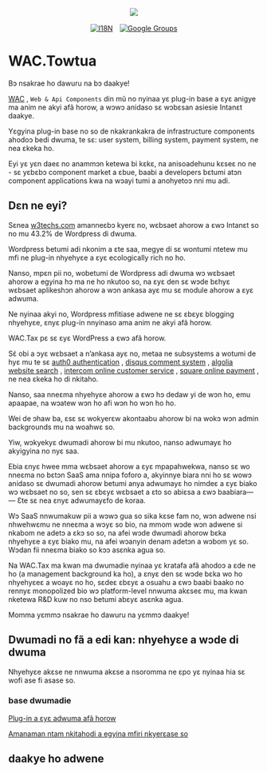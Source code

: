 <p align="center"><a href="https://wac.tax"><img src="https://cdn.jsdelivr.net/gh/wactax/img/logo.svg"/></a></p><p align="center"><a href="https://github.com/wactax/wac.tax/blob/main/doc/README.md#readme"><img alt="I18N" src="https://cdn.jsdelivr.net/gh/wactax/img/t.svg"/></a>　<a href="https://groups.google.com/u/2/g/wactax"><img alt="Google Groups" src="https://cdn.jsdelivr.net/gh/wactax/img/g-groups.svg"/></a></p>

# WAC.Towtua

Bɔ nsakrae ho dawuru na bɔ daakye!

[WAC](https://wac.tax) , `Web & Api Components` din mũ no nyinaa yɛ plug-in base a ɛyɛ anigye ma anim ne akyi afã horow, a wɔwɔ anidaso sɛ wɔbɛsan asiesie Intanɛt daakye.

Yɛgyina plug-in base no so de nkakrankakra de infrastructure components ahodoɔ bedi dwuma, te sɛ: user system, billing system, payment system, ne nea ɛkeka ho.

Eyi yɛ yɛn daeɛ no anammɔn ketewa bi kɛkɛ, na anisoadehunu kɛseɛ no ne - sɛ yɛbɛbɔ component market a ɛbue, baabi a developers bɛtumi atɔn component applications kwa na wɔayi tumi a anohyetoɔ nni mu adi.

## Dɛn ne eyi?

Sɛnea [w3techs.com](https://w3techs.com/technologies/details/cm-wordpress) amanneɛbɔ kyerɛ no, wɛbsaet ahorow a ɛwɔ Intanɛt so no mu 43.2% de Wordpress di dwuma.

Wordpress betumi adi nkonim a ɛte saa, megye di sɛ wontumi ntetew mu mfi ne plug-in nhyehyɛe a ɛyɛ ecologically rich no ho.

Nanso, mpɛn pii no, wobetumi de Wordpress adi dwuma wɔ wɛbsaet ahorow a egyina hɔ ma ne ho nkutoo so, na ɛyɛ den sɛ wɔde bɛhyɛ wɛbsaet aplikeshɔn ahorow a wɔn ankasa ayɛ mu sɛ module ahorow a ɛyɛ adwuma.

Ne nyinaa akyi no, Wordpress mfitiase adwene ne sɛ ɛbɛyɛ blogging nhyehyɛe, ɛnyɛ plug-in nnyinaso ama anim ne akyi afã horow.

WAC.Tax pɛ sɛ ɛyɛ WordPress a ɛwɔ afã horow.

Sɛ́ obi a ɔyɛ wɛbsaet a n’ankasa ayɛ no, metaa ne subsystems a wotumi de hyɛ mu te sɛ [auth0 authentication](https://auth0.com) , [disqus comment system](https://disqus.com) , [algolia website search](https://www.algolia.com) , [intercom online customer service](https://www.intercom.com) , [square online payment](https://developer.squareup.com/docs/web-payments/overview) , ne nea ɛkeka ho di nkitaho.

Nanso, saa nneɛma nhyehyɛe ahorow a ɛwɔ hɔ dedaw yi de wɔn ho, emu apaapae, na wɔatew wɔn ho afi wɔn ho wɔn ho ho.

Wei de ɔhaw ba, ɛsɛ sɛ wokyerɛw akontaabu ahorow bi na wokɔ wɔn admin backgrounds mu na woahwɛ so.

Yiw, wɔkyekyɛ dwumadi ahorow bi mu nkutoo, nanso adwumayɛ ho akyigyina no nyɛ saa.

Ebia ɛnyɛ hwee mma wɛbsaet ahorow a ɛyɛ mpapahwekwa, nanso sɛ wo nneɛma no bɛtɔn SaaS ama nnipa foforo a, akyinnye biara nni ho sɛ wowɔ anidaso sɛ dwumadi ahorow betumi anya adwumayɛ ho nimdeɛ a ɛyɛ biako wɔ wɛbsaet no so, sen sɛ ɛbɛyɛ wɛbsaet a ɛto so abiɛsa a ɛwɔ baabiara— — Ɛte sɛ nea ɛnyɛ adwumayɛfo de koraa.

Wɔ SaaS nnwumakuw pii a wɔwɔ gua so sika kɛse fam no, wɔn adwene nsi nhwehwɛmu ne nneɛma a wɔyɛ so bio, na mmom wɔde wɔn adwene si nkabom ne adetɔ a ɛkɔ so so, na afei wɔde dwumadi ahorow bɛka nhyehyɛe a ɛyɛ biako mu, na afei wɔanyin denam adetɔn a wɔbom yɛ so. Wɔdan fii nneɛma biako so kɔɔ asɛnka agua so.

Na WAC.Tax ma kwan ma dwumadie nyinaa yɛ kratafa afã ahodoɔ a ɛde ne ho (a management background ka ho), a ɛnyɛ den sɛ wɔde bɛka wo ho nhyehyɛeɛ a woayɛ no ho, sɛdeɛ ɛbɛyɛ a osuahu a ɛwɔ baabi baako no rennyɛ monopolized bio wɔ platform-level nnwuma akɛseɛ mu, ma kwan nketewa R&D kuw no nso betumi abɛyɛ asɛnka agua.

Momma yɛmmɔ nsakrae ho dawuru na yɛmmɔ daakye!

## Dwumadi no fã a edi kan: nhyehyɛe a wɔde di dwuma

Nhyehyɛe akɛse ne nnwuma akɛse a nsoromma ne ɛpo yɛ nyinaa hia sɛ wofi ase fi asase so.

### base dwumadie

[Plug-in a ɛyɛ adwuma afã horow](./pkg.md)

[Amanaman ntam nkitahodi a egyina mfiri nkyerɛase so](./i18n.md)

## daakye ho adwene

